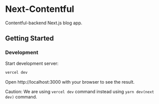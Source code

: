 # Next-Contentful

Contentful-backend Next.js blog app.

## Getting Started

### Development

Start development server:

```bash
vercel dev
```

Open http://localhost:3000 with your browser to see the result.

Caution: We are using `vercel dev` command instead using `yarn dev(next dev)` command.
